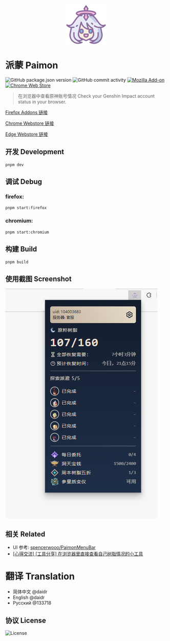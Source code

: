<p align='center'><img width="128px" style="display:block; margin:0 auto;" src="./extension/assets/icon-128.png" alt="Paimon">
</p>

# 派蒙 Paimon

![GitHub package.json version](https://img.shields.io/github/package-json/v/daidr/paimon-webext)
![GitHub commit activity](https://img.shields.io/github/commit-activity/y/daidr/paimon-webext?label=commits)
[![Mozilla Add-on](https://img.shields.io/amo/users/%E6%B4%BE%E8%92%99-paimon?label=firefox)](https://addons.mozilla.org/zh-CN/firefox/addon/%E6%B4%BE%E8%92%99-paimon/)
[![Chrome Web Store](https://img.shields.io/chrome-web-store/users/ecafadojbjpamdlbhdgmfhihdojeekdd?label=chrome)](https://chrome.google.com/webstore/detail/%E6%B4%BE%E8%92%99-paimon/ecafadojbjpamdlbhdgmfhihdojeekdd)

> 在浏览器中查看原神账号情况
> Check your Genshin Impact account status in your browser.

[Firefox Addons 链接](https://addons.mozilla.org/zh-CN/firefox/addon/%E6%B4%BE%E8%92%99-paimon/)

[Chrome Webstore 链接](https://chrome.google.com/webstore/detail/%E6%B4%BE%E8%92%99-paimon/ecafadojbjpamdlbhdgmfhihdojeekdd)

[Edge Webstore 链接](https://microsoftedge.microsoft.com/addons/detail/amlfaonbmcninlpijbjkblmfgcanjdih)

## 开发 Development

```
pnpm dev
```

## 调试 Debug

### firefox:

```
pnpm start:firefox
```

### chromium:

```
pnpm start:chromium
```

## 构建 Build

```
pnpm build
```

## 使用截图 Screenshot

![popup](./screenshots/popup.png)

## 相关 Related
- UI 参考: [spencerwooo/PaimonMenuBar](https://github.com/spencerwooo/PaimonMenuBar)
- [[心得交流] [工具分享] 在浏览器里直接查看自己树脂情况的小工具](https://bbs.nga.cn/read.php?tid=31590015)

# 翻译 Translation
- 简体中文 @daidr
- English @daidr
- Русский @133718

## 协议 License

![License](https://img.shields.io/badge/license-MIT-blue.svg)
